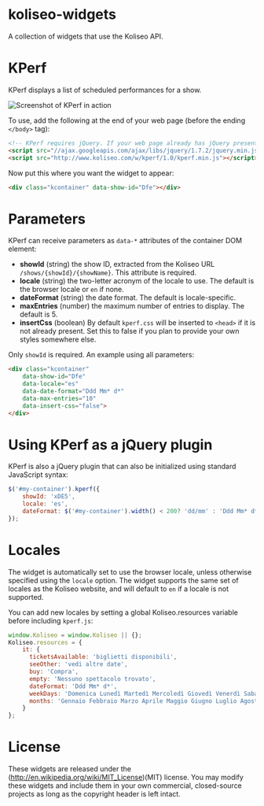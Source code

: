 koliseo-widgets
===============

A collection of widgets that use the Koliseo API.

KPerf
=====

KPerf displays a list of scheduled performances for a show. 

<img src="https://github.com/icoloma/koliseo-widgets/raw/master/screenshot.png" alt="Screenshot of KPerf in action">

To use, add the following at the end of your web page (before the ending <code>&lt;/body></code> tag):

```html
<!-- KPerf requires jQuery. If your web page already has jQuery present, you may omit this first line. -->
<script src="//ajax.googleapis.com/ajax/libs/jquery/1.7.2/jquery.min.js"></script>
<script src="http://www.koliseo.com/w/kperf/1.0/kperf.min.js"></script>
```

Now put this where you want the widget to appear:

```html
<div class="kcontainer" data-show-id="Dfe"></div>
```

Parameters
==========

KPerf can receive parameters as <code>data-*</code> attributes of the container DOM element:

* **showId** (string) the show ID, extracted from the Koliseo URL <code>/shows/{showId}/{showName}</code>. This attribute is required.
* **locale** (string) the two-letter acronym of the locale to use. The default is the browser locale or <code>en</code> if none.
* **dateFormat** (string) the date format. The default is locale-specific.
* **maxEntries** (number) the maximum number of entries to display. The default is 5.
* **insertCss** (boolean) By default <code>kperf.css</code> will be inserted to <code>&lt;head></code> if it is not already present. Set this to false if you plan to provide your own styles somewhere else.

Only <code>showId</code> is required. An example using all parameters:

```html
<div class="kcontainer" 
	data-show-id="Dfe" 
	data-locale="es" 
	data-date-format="Ddd Mm* d*" 
	data-max-entries="10" 
	data-insert-css="false">
</div>
```

Using KPerf as a jQuery plugin
==============================

KPerf is also a jQuery plugin that can also be initialized using standard JavaScript syntax:

```javascript
$('#my-container').kperf({
	showId: 'xDE5',
	locale: 'es',
	dateFormat: $('#my-container').width() < 200? 'dd/mm' : 'Ddd Mm* d*'
});
```

Locales
=======

The widget is automatically set to use the browser locale, unless otherwise specified using the <code>locale</code> option. The widget supports the same set of locales as the Koliseo website, and will default to <code>en</code> if a locale is not supported.

You can add new locales by setting a global Koliseo.resources variable before including <code>kperf.js</code>:

```javascript
window.Koliseo = window.Koliseo || {};
Koliseo.resources = {
	it: {
	  ticketsAvailable: 'biglietti disponibili',
      seeOther: 'vedi altre date',
      buy: 'Compra',
      empty: 'Nessuno spettacolo trovato',
      dateFormat: 'Ddd Mm* d*',
      weekDays: 'Domenica Lunedì Martedì Mercoledì Giovedì Venerdì Sabato',
      months: 'Gennaio Febbraio Marzo Aprile Maggio Giugno Luglio Agosto Settembre Ottobre Novembre Dicembre'
	}
};
```

License
=======

These widgets are released under the (http://en.wikipedia.org/wiki/MIT_License)(MIT) license. You may modify these widgets and include them in your own commercial, closed-source projects as long as the copyright header is left intact.
